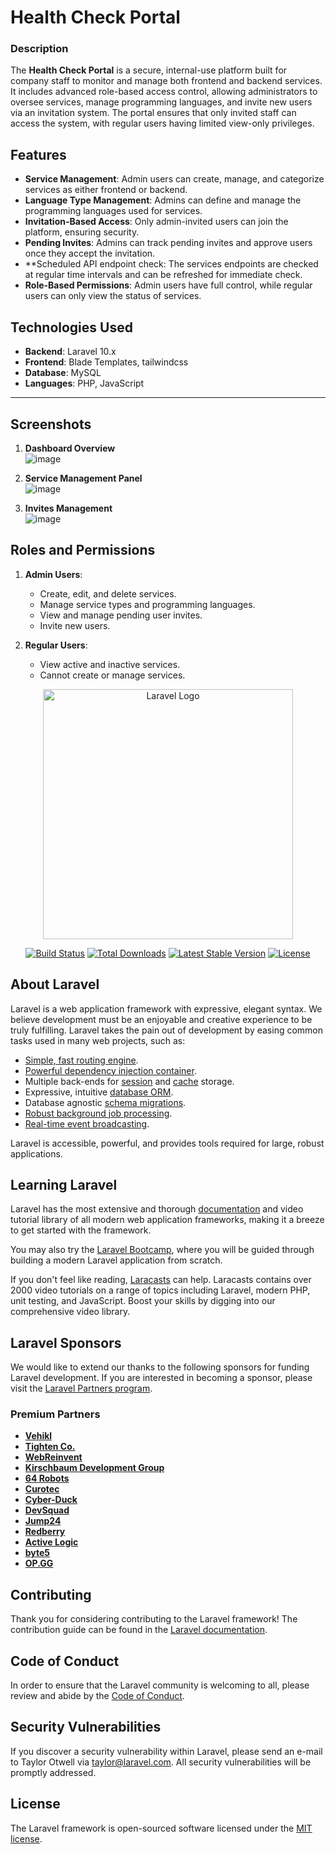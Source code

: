 # Health Check Portal

### Description
The **Health Check Portal** is a secure, internal-use platform built for company staff to monitor and manage both frontend and backend services. It includes advanced role-based access control, allowing administrators to oversee services, manage programming languages, and invite new users via an invitation system. The portal ensures that only invited staff can access the system, with regular users having limited view-only privileges.

## Features
- **Service Management**: Admin users can create, manage, and categorize services as either frontend or backend.
- **Language Type Management**: Admins can define and manage the programming languages used for services.
- **Invitation-Based Access**: Only admin-invited users can join the platform, ensuring security.
- **Pending Invites**: Admins can track pending invites and approve users once they accept the invitation.
- **Scheduled API endpoint check: The services endpoints are checked at regular time intervals and can be refreshed for immediate check.
- **Role-Based Permissions**: Admin users have full control, while regular users can only view the status of services.


## Technologies Used
- **Backend**: Laravel 10.x
- **Frontend**: Blade Templates, tailwindcss 
- **Database**: MySQL
- **Languages**: PHP, JavaScript

---

## Screenshots

1. **Dashboard Overview**  
   ![image](https://github.com/user-attachments/assets/49d7ee4b-983c-4919-9b76-da7fad6f9a52)


2. **Service Management Panel**  
   ![image](https://github.com/user-attachments/assets/b0715b46-1ca7-4b3d-971f-c1573be064a8)


3. **Invites Management**  
   ![image](https://github.com/user-attachments/assets/ad00cecd-0ecf-4ea7-8fda-65e448fa8e51)


## Roles and Permissions

1. **Admin Users**:
   - Create, edit, and delete services.
   - Manage service types and programming languages.
   - View and manage pending user invites.
   - Invite new users.

2. **Regular Users**:
   - View active and inactive services.
   - Cannot create or manage services.


<p align="center"><a href="https://laravel.com" target="_blank"><img src="https://raw.githubusercontent.com/laravel/art/master/logo-lockup/5%20SVG/2%20CMYK/1%20Full%20Color/laravel-logolockup-cmyk-red.svg" width="400" alt="Laravel Logo"></a></p>

<p align="center">
<a href="https://github.com/laravel/framework/actions"><img src="https://github.com/laravel/framework/workflows/tests/badge.svg" alt="Build Status"></a>
<a href="https://packagist.org/packages/laravel/framework"><img src="https://img.shields.io/packagist/dt/laravel/framework" alt="Total Downloads"></a>
<a href="https://packagist.org/packages/laravel/framework"><img src="https://img.shields.io/packagist/v/laravel/framework" alt="Latest Stable Version"></a>
<a href="https://packagist.org/packages/laravel/framework"><img src="https://img.shields.io/packagist/l/laravel/framework" alt="License"></a>
</p>

## About Laravel

Laravel is a web application framework with expressive, elegant syntax. We believe development must be an enjoyable and creative experience to be truly fulfilling. Laravel takes the pain out of development by easing common tasks used in many web projects, such as:

- [Simple, fast routing engine](https://laravel.com/docs/routing).
- [Powerful dependency injection container](https://laravel.com/docs/container).
- Multiple back-ends for [session](https://laravel.com/docs/session) and [cache](https://laravel.com/docs/cache) storage.
- Expressive, intuitive [database ORM](https://laravel.com/docs/eloquent).
- Database agnostic [schema migrations](https://laravel.com/docs/migrations).
- [Robust background job processing](https://laravel.com/docs/queues).
- [Real-time event broadcasting](https://laravel.com/docs/broadcasting).

Laravel is accessible, powerful, and provides tools required for large, robust applications.

## Learning Laravel

Laravel has the most extensive and thorough [documentation](https://laravel.com/docs) and video tutorial library of all modern web application frameworks, making it a breeze to get started with the framework.

You may also try the [Laravel Bootcamp](https://bootcamp.laravel.com), where you will be guided through building a modern Laravel application from scratch.

If you don't feel like reading, [Laracasts](https://laracasts.com) can help. Laracasts contains over 2000 video tutorials on a range of topics including Laravel, modern PHP, unit testing, and JavaScript. Boost your skills by digging into our comprehensive video library.

## Laravel Sponsors

We would like to extend our thanks to the following sponsors for funding Laravel development. If you are interested in becoming a sponsor, please visit the [Laravel Partners program](https://partners.laravel.com).

### Premium Partners

- **[Vehikl](https://vehikl.com/)**
- **[Tighten Co.](https://tighten.co)**
- **[WebReinvent](https://webreinvent.com/)**
- **[Kirschbaum Development Group](https://kirschbaumdevelopment.com)**
- **[64 Robots](https://64robots.com)**
- **[Curotec](https://www.curotec.com/services/technologies/laravel/)**
- **[Cyber-Duck](https://cyber-duck.co.uk)**
- **[DevSquad](https://devsquad.com/hire-laravel-developers)**
- **[Jump24](https://jump24.co.uk)**
- **[Redberry](https://redberry.international/laravel/)**
- **[Active Logic](https://activelogic.com)**
- **[byte5](https://byte5.de)**
- **[OP.GG](https://op.gg)**

## Contributing

Thank you for considering contributing to the Laravel framework! The contribution guide can be found in the [Laravel documentation](https://laravel.com/docs/contributions).

## Code of Conduct

In order to ensure that the Laravel community is welcoming to all, please review and abide by the [Code of Conduct](https://laravel.com/docs/contributions#code-of-conduct).

## Security Vulnerabilities

If you discover a security vulnerability within Laravel, please send an e-mail to Taylor Otwell via [taylor@laravel.com](mailto:taylor@laravel.com). All security vulnerabilities will be promptly addressed.

## License

The Laravel framework is open-sourced software licensed under the [MIT license](https://opensource.org/licenses/MIT).


